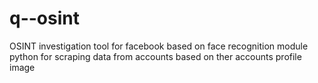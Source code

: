 # q--osint
OSINT  investigation tool  for facebook based on face recognition module python for scraping data from accounts based on ther accounts profile image

